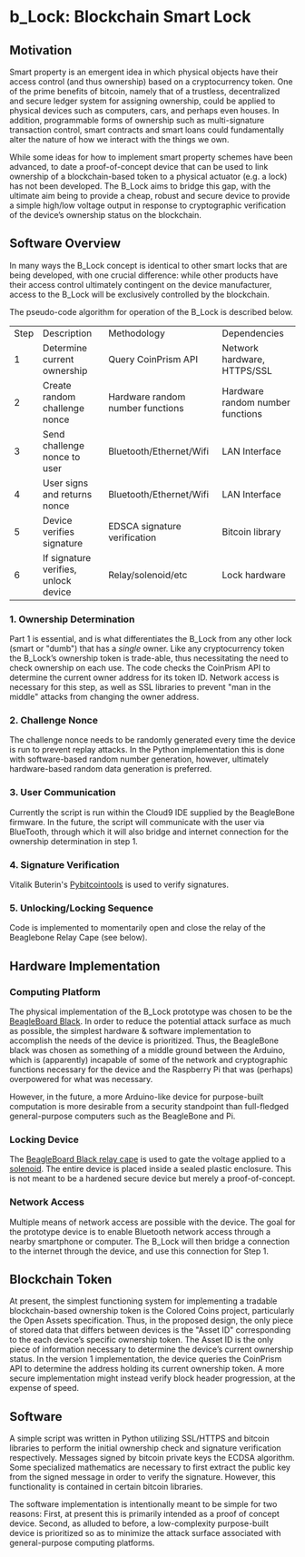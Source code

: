# b_Lock: Blockchain Smart Lock

## Motivation

Smart property is an emergent idea in which physical objects have their access control (and thus ownership) based on a cryptocurrency token. One of the prime benefits of bitcoin, namely that of a trustless, decentralized and secure ledger system for assigning ownership, could be applied to physical devices such as computers, cars, and perhaps even houses. In addition, programmable forms of ownership such as multi-signature transaction control, smart contracts and smart loans could fundamentally alter the nature of how we interact with the things we own.

While some ideas for how to implement smart property schemes have been advanced, to date a proof-of-concept device that can be used to link ownership of a blockchain-based token to a physical actuator (e.g. a lock) has not been developed. The B_Lock aims to bridge this gap, with the ultimate aim being to provide a cheap, robust and secure device to provide a simple high/low voltage output in response to cryptographic verification of the device’s ownership status on the blockchain.

## Software Overview

In many ways the B_Lock concept is identical to other smart locks that are being developed, with one crucial difference: while other products have their access control ultimately contingent on the device manufacturer, access to the B_Lock will be exclusively controlled by the blockchain.

The pseudo-code algorithm for operation of the B_Lock is described below.

<table>
  <tr>
    <td>Step</td>
    <td>Description</td>
    <td>Methodology</td>
    <td>Dependencies</td>
  </tr>
  <tr>
    <td>1</td>
    <td>Determine current ownership</td>
    <td>Query CoinPrism API</td>
    <td>Network hardware, HTTPS/SSL</td>
  </tr>
  <tr>
    <td>2</td>
    <td>Create random challenge nonce</td>
    <td>Hardware random number functions</td>
    <td>Hardware random number functions</td>
  </tr>
  <tr>
    <td>3</td>
    <td>Send challenge nonce to user</td>
    <td>Bluetooth/Ethernet/Wifi</td>
    <td>LAN Interface</td>
  </tr>
  <tr>
    <td>4</td>
    <td>User signs and returns nonce</td>
    <td>Bluetooth/Ethernet/Wifi</td>
    <td>LAN Interface</td>
  </tr>
  <tr>
    <td>5</td>
    <td>Device verifies signature</td>
    <td>EDSCA signature verification</td>
    <td>Bitcoin library</td>
  </tr>
  <tr>
    <td>6</td>
    <td>If signature verifies, unlock device</td>
    <td>Relay/solenoid/etc</td>
    <td>Lock hardware</td>
  </tr>
</table>


### 1. Ownership Determination

Part 1 is essential, and is what differentiates the B_Lock from any other lock (smart or "dumb") that has a *single* owner. Like any cryptocurrency token the B_Lock’s ownership token is trade-able, thus necessitating the need to check ownership on each use. The code checks the CoinPrism API to determine the current owner address for its token ID. Network access is necessary for this step, as well as SSL libraries to prevent "man in the middle" attacks from changing the owner address.

### 2. Challenge Nonce

The challenge nonce needs to be randomly generated every time the device is run to prevent replay attacks. In the Python implementation this is done with software-based random number generation, however, ultimately hardware-based random data generation is preferred.

### 3. User Communication

Currently the script is run within the Cloud9 IDE supplied by the BeagleBone firmware. In the future, the script will communicate with the user via BlueTooth, through which it will also bridge and internet connection for the ownership determination in step 1.

### 4. Signature Verification

Vitalik Buterin's [Pybitcointools](https://github.com/vbuterin/pybitcointools) is used to verify signatures.

### 5. Unlocking/Locking Sequence

Code is implemented to momentarily open and close the relay of the Beaglebone Relay Cape (see below).

## Hardware Implementation

### Computing Platform

The physical implementation of the B_Lock prototype was chosen to be the [BeagleBoard Black](http://beagleboard.org/BLACK). In order to reduce the potential attack surface as much as possible, the simplest hardware & software implementation to accomplish the needs of the device is prioritized. Thus, the BeagleBone black was chosen as something of a middle ground between the Arduino, which is (apparently) incapable of some of the network and cryptographic functions necessary for the device and the Raspberry Pi that was (perhaps) overpowered for what was necessary.

However, in the future, a more Arduino-like device for purpose-built computation is more desirable from a security standpoint than full-fledged general-purpose computers such as the BeagleBone and Pi. 

### Locking Device

The [BeagleBoard Black relay cape](http://www.logicsupply.com/cbb-relay/) is used to gate the voltage applied to a [solenoid](http://www.amazon.com/gp/product/B005FOTJF8). The entire device is placed inside a sealed plastic enclosure. This is not meant to be a hardened secure device but merely a proof-of-concept.

### Network Access

Multiple means of network access are possible with the device. The goal for the prototype device is to enable Bluetooth network access through a nearby smartphone or computer. The B_Lock will then bridge a connection to the internet through the device, and use this connection for Step 1.

## Blockchain Token

At present, the simplest functioning system for implementing a tradable blockchain-based ownership token is the Colored Coins project, particularly the Open Assets specification. Thus, in the proposed design, the only piece of stored data that differs between devices is the "Asset ID" corresponding to the each device’s specific ownership token. The Asset ID is the only piece of information necessary to determine the device’s current ownership status. In the version 1 implementation, the device queries the CoinPrism API to determine the address holding its current ownership token. A more secure implementation might instead verify block header progression, at the expense of speed. 

## Software

A simple script was written in Python utilizing SSL/HTTPS and bitcoin libraries to perform the initial ownership check and signature verification respectively. Messages signed by bitcoin private keys the ECDSA algorithm. Some specialized mathematics are necessary to first extract the public key from the signed message in order to verify the signature. However, this functionality is contained in certain bitcoin libraries. 

The software implementation is intentionally meant to be simple for two reasons: First, at present this is primarily intended as a proof of concept device. Second, as alluded to before, a low-complexity purpose-built device is prioritized so as to minimize the attack surface associated with general-purpose computing platforms.
